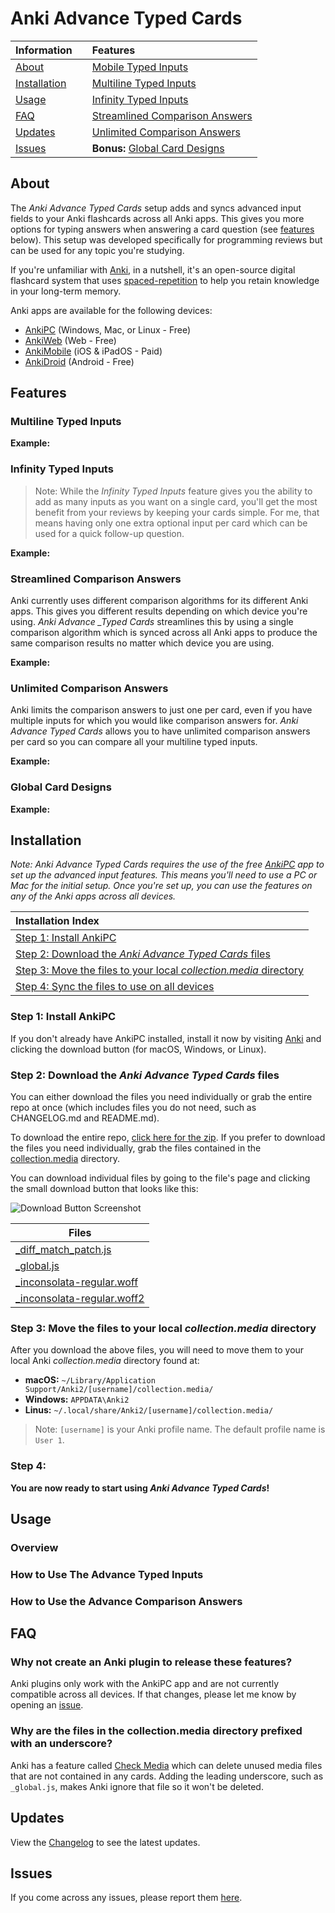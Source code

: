 # Anki Advance Typed Cards

| Information                   |     | Features                                                          |
| :---------------------------- | --- | :---------------------------------------------------------------- |
| [About](#about)               |     | [Mobile Typed Inputs]()                                           |
| [Installation](#installation) |     | [Multiline Typed Inputs](#multiline-typed-inputs)                 |
| [Usage](#usage)               |     | [Infinity Typed Inputs](#infinity-typed-inputs)                   |
| [FAQ](#faq)                   |     | [Streamlined Comparison Answers](#streamlined-comparison-answers) |
| [Updates](#updates)           |     | [Unlimited Comparison Answers](#unlimited-comparison-answers)     |
| [Issues]()                    |     | **Bonus:** [Global Card Designs](#global-card-designs)            |

## About

The _Anki Advance Typed Cards_ setup adds and syncs advanced input fields to your Anki flashcards across all Anki apps. This gives you more options for typing answers when answering a card question (see [features](#features) below). This setup was developed specifically for programming reviews but can be used for any topic you're studying.

If you're unfamiliar with [Anki](https://apps.ankiweb.net/), in a nutshell, it's an open-source digital flashcard system that uses [spaced-repetition](https://en.wikipedia.org/wiki/Spaced_repetition) to help you retain knowledge in your long-term memory.

Anki apps are available for the following devices:

- [AnkiPC](https://apps.ankiweb.net/) (Windows, Mac, or Linux - Free)
- [AnkiWeb](https://ankiweb.net) (Web - Free)
- [AnkiMobile](https://itunes.apple.com/us/app/ankimobile-flashcards/id373493387) (iOS & iPadOS - Paid)
- [AnkiDroid](https://play.google.com/store/apps/details?id=com.ichi2.anki) (Android - Free)

## Features

<!-- ### The Main Features
1. The ability to quickly modify the design of your cards globally with CSS and have the styles sync across all Anki apps.
2. The ability to add multiline typed inputs to your cards that work on all Anki apps.
3. The ability to have as many multiline inputs as you want in a single card.
4. Streamlined comparison answers that work with multiline inputs across all Anki apps.
5. No limit to how many comparison answers you can have per card. -->

### Multiline Typed Inputs

**Example:**

<!-- [ADD GIF SCREENSHOT EXAMPLE] -->

### Infinity Typed Inputs

> Note: While the _Infinity Typed Inputs_ feature gives you the ability to add as many inputs as you want on a single card, you'll get the most benefit from your reviews by keeping your cards simple. For me, that means having only one extra optional input per card which can be used for a quick follow-up question.

**Example:**

<!-- [ADD GIF SCREENSHOT EXAMPLE] -->

### Streamlined Comparison Answers

Anki currently uses different comparison algorithms for its different Anki apps. This gives you different results depending on which device you're using. _Anki Advance \_Typed Cards_ streamlines this by using a single comparison algorithm which is synced across all Anki apps to produce the same comparison results no matter which device you are using.

**Example:**

<!-- [ADD GIF SCREENSHOT EXAMPLE] -->

### Unlimited Comparison Answers

Anki limits the comparison answers to just one per card, even if you have multiple inputs for which you would like comparison answers for. _Anki Advance Typed Cards_ allows you to have unlimited comparison answers per card so you can compare all your multiline typed inputs.

**Example:**

<!-- [ADD GIF SCREENSHOT EXAMPLE] -->

### Global Card Designs

**Example:**

<!-- [ADD GIF SCREENSHOT EXAMPLE] -->

## Installation

_Note: Anki Advance Typed Cards requires the use of the free [AnkiPC](https://apps.ankiweb.net/) app to set up the advanced input features. This means you'll need to use a PC or Mac for the initial setup. Once you're set up, you can use the features on any of the Anki apps across all devices._

| Installation Index                                                                                                                                               |
| :--------------------------------------------------------------------------------------------------------------------------------------------------------------- |
| [Step 1: Install AnkiPC](#step-1-if-you-dont-have-ankipc-installed-install-it-now)                                                                               |
| [Step 2: Download the _Anki Advance Typed Cards_ files](#step-2-download-this-repositorys-collectionmedia-directory-files)                                       |
| [Step 3: Move the files to your local _collection.media_ directory](#step-3-move-the-files-you-downloaded-to-your-local-anki-collectionmedia-directory-found-at) |
| [Step 4: Sync the files to use on all devices]()                                                                                                                 |

### Step 1: Install AnkiPC

If you don't already have AnkiPC installed, install it now by visiting [Anki](https://apps.ankiweb.net/) and clicking the download button (for macOS, Windows, or Linux).

### Step 2: Download the _Anki Advance Typed Cards_ files

You can either download the files you need individually or grab the entire repo at once (which includes files you do not need, such as CHANGELOG.md and README.md).

To download the entire repo, [click here for the zip](https://github.com/jacobcassidy/anki-advance-typed-cards/archive/refs/heads/main.zip). If you prefer to download the files you need individually, grab the files contained in the [collection.media](https://github.com/jacobcassidy/anki-advance-typed-cards/tree/main/collection.media) directory.

You can download individual files by going to the file's page and clicking the small download button that looks like this:

![Download Button Screenshot](https://raw.githubusercontent.com/jacobcassidy/anki-advance-typed-cards/main/assets/screenshots/download-file-button.png?token=GHSAT0AAAAAAB2NXSC3MMNS4M3IWZOKXWTWZCNKL2A)

| Files                                                                                                                                         |
| --------------------------------------------------------------------------------------------------------------------------------------------- |
| [\_diff_match_patch.js](https://github.com/jacobcassidy/anki-advance-typed-cards/blob/main/collection.media/_diff_match_patch.js)             |
| [\_global.js](https://github.com/jacobcassidy/anki-advance-typed-cards/blob/main/collection.media/_global.js)                                 |
| [\_inconsolata-regular.woff](https://github.com/jacobcassidy/anki-advance-typed-cards/blob/main/collection.media/_inconsolata-regular.woff)   |
| [\_inconsolata-regular.woff2](https://github.com/jacobcassidy/anki-advance-typed-cards/blob/main/collection.media/_inconsolata-regular.woff2) |

### Step 3: Move the files to your local _collection.media_ directory

After you download the above files, you will need to move them to your local Anki _collection.media_ directory found at:

- **macOS:** `~/Library/Application Support/Anki2/[username]/collection.media/`
- **Windows:** `APPDATA\Anki2`
- **Linus:** `~/.local/share/Anki2/[username]/collection.media/`

> Note: `[username]` is your Anki profile name. The default profile name is `User 1`.

### Step 4:

**You are now ready to start using _Anki Advance Typed Cards_!**

## Usage

### Overview

<!--
Create your note types:

- Advance type [PHP Example]
- Cloze type [JavaScript Example] -->

### How to Use The Advance Typed Inputs

### How to Use the Advance Comparison Answers

<!-- ### How to Use The Global Card Designs

- CSS, Git, HTML, JavaScript, NodeJS, PHP, Python, React, Ruby, WordPress

- Using nightmode? Here's how to style your cards: -->

## FAQ

### Why not create an Anki plugin to release these features?

Anki plugins only work with the AnkiPC app and are not currently compatible across all devices. If that changes, please let me know by opening an [issue](https://github.com/jacobcassidy/anki-advance-typed-cards/issues).

### Why are the files in the collection.media directory prefixed with an underscore?

Anki has a feature called [Check Media](https://docs.ankiweb.net/media.html#checking-media) which can delete unused media files that are not contained in any cards. Adding the leading underscore, such as `_global.js`, makes Anki ignore that file so it won't be deleted.

## Updates

View the [Changelog](https://github.com/jacobcassidy/anki-advance-typed-cards/blob/main/CHANGELOG.md) to see the latest updates.

## Issues

If you come across any issues, please report them [here](https://github.com/jacobcassidy/anki-advance-typed-cards/issues).

